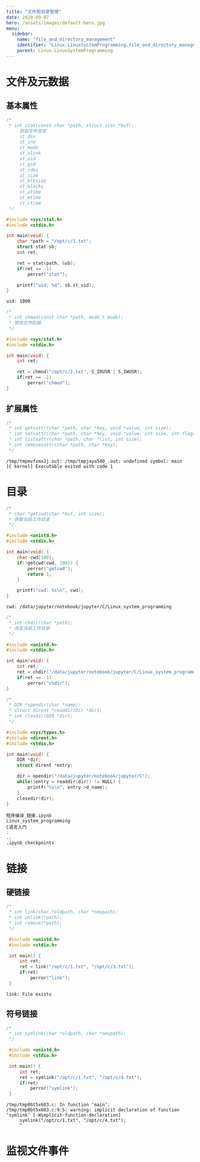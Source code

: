 ```yaml
---
title: "文件和目录管理"
date: 2020-09-07
hero: /assets/images/default-hero.jpg
menu:
  sidebar:
    name: "file_and_directory_management"
    identifier: "Linux.LinuxSystemProgramming.file_and_directory_management.md"
    parent: Linux.LinuxSystemProgramming
---
```




# 文件及元数据

## 基本属性

```c
/*
 * int stat(const char *path, struct stat *buf);
     获取文件信息
     st_dev
     st_ino
     st_mode
     st_nlink
     st_uid
     st_gid
     st_rdev
     st_size
     st_blksize
     st_blocks
     st_atime
     st_mtime
     st_ctime
 */

#include <sys/stat.h>
#include <stdio.h>

int main(void) {
    char *path = "/opt/c/1.txt";
    struct stat sb;
    int ret;

    ret = stat(path, &sb);
    if(ret == -1)
        perror("stat");

    printf("uid: %d", sb.st_uid);
}
```

    uid: 1000

```c
/*
 * int chmod(const char *path, mode_t mode);
 * 修改文件权限
 */

#include <sys/stat.h>
#include <stdio.h>

int main(void) {
    int ret;

    ret = chmod("/opt/c/1.txt", S_IRUSR | S_IWUSR);
    if(ret == -1)
        perror("chmod");
}
```

## 扩展属性

```c
/*
 * int getxattr(char *path, char *key, void *value, int size);
 * int setxattr(char *path, char *key, void *value, int size, int flags);
 * int listxattr(char *path, char *list, int size);
 * int removexattr(char *path, char *key);
 */
```

    /tmp/tmpmvfzmx2j.out: /tmp/tmpjaya540_.out: undefined symbol: main
    [C kernel] Executable exited with code 1

# 目录

```c
/*
 * char *getcwd(char *buf, int size);
 * 获取当前工作目录
 */

#include <unistd.h>
#include <stdio.h>

int main(void) {
    char cwd[100];
    if(!getcwd(cwd, 100)) {
        perror("getcwd");
        return 1;
    }

    printf("cwd: %s\n", cwd);
}
```

    cwd: /data/jupyter/notebook/jupyter/C/Linux_system_programming

```c
/*
 * int chdir(char *path);
 * 改变当前工作目录
 */

#include <unistd.h>
#include <stdio.h>

int main(void) {
    int ret;
    ret = chdir("/data/jupyter/notebook/jupyter/C/Linux_system_programming");
    if(ret == -1) 
        perror("chdir");
}
```

```c
/*
 * DIR *opendir(char *name);
 * struct dirent *readdir(Dir *dir);
 * int closdir(DIR *dir);
 */

#include <sys/types.h>
#include <dirent.h>
#include <stdio.h>

int main(void) {
    DIR *dir;
    struct dirent *entry;

    dir = opendir("/data/jupyter/notebook/jupyter/C");
    while((entry = readdir(dir)) != NULL) {
        printf("%s\n", entry->d_name);
    }
    closedir(dir);
}
```

    程序编译_链接.ipynb
    Linux_system_programming
    C语言入门
    .
    ..
    .ipynb_checkpoints

# 链接

## 硬链接

```c
/*
 * int link(char *oldpath, char *newpath);
 * int unlink(*path);
 * int remove(*path);
 */

 #include <unistd.h>
 #include <stdio.h>

 int main() {
     int ret;
     ret = link("/opt/c/1.txt", "/opt/c/3.txt");
     if(ret)
         perror("link");
 }
```

    link: File exists

## 符号链接

```c
/*
 * int symlink(char *oldpath, char *newpath);
 */

 #include <unistd.h>
 #include <stdio.h>

 int main() {
     int ret;
     ret = symlink("/opt/c/1.txt", "/opt/c/4.txt");
     if(ret)
         perror("symlink");
 }
```

    /tmp/tmp0bt5x683.c: In function ‘main’:
    /tmp/tmp0bt5x683.c:9:5: warning: implicit declaration of function ‘symlink’ [-Wimplicit-function-declaration]
         symlink("/opt/c/1.txt", "/opt/c/4.txt");
         ^

# 监视文件事件

```c

```

```c

```
